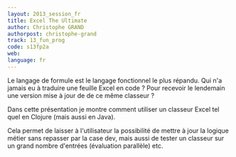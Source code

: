 ```yaml
---
layout: 2013_session_fr
title: Excel The Ultimate
author: Christophe GRAND
authorpost: christophe-grand
track: 13_fun_prog
code: s13fp2a
web: 
language: fr
---
```


Le langage de formule est le langage fonctionnel le plus répandu.
Qui n'a jamais eu à traduire une feuille Excel en code ? Pour recevoir le lendemain une version mise à jour de de ce même classeur ?

Dans cette présentation je montre comment utiliser un classeur Excel tel quel en Clojure (mais aussi en Java). 

Cela permet de laisser à l'utilisateur la possibilité de mettre à jour la logique métier sans repasser par la case dev, mais aussi de tester un classeur sur un grand nombre d'entrées (évaluation parallèle) etc. 

